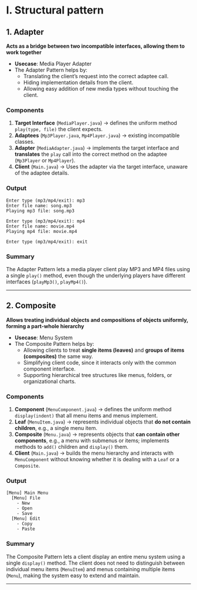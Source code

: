 # I. Structural pattern 

## 1. Adapter   
**Acts as a bridge between two incompatible interfaces, allowing them to work together**
- **Usecase**: Media Player Adapter
- The Adapter Pattern helps by:    
   - Translating the client’s request into the correct adaptee call.
   - Hiding implementation details from the client.
   - Allowing easy addition of new media types without touching the client.
### Components  
1. **Target Interface** (`MediaPlayer.java`) → defines the uniform method `play(type, file)` the client expects.
2. **Adaptees** (`Mp3Player.java`, `Mp4Player.java`) → existing incompatible classes.
3. **Adapter** (`MediaAdapter.java`) → implements the target interface and **translates** the `play` call into the correct method on the adaptee (`Mp3Player` or `Mp4Player`).
4. **Client** (`Main.java`) → Uses the adapter via the target interface, unaware of the adaptee details.
### Output
```
Enter type (mp3/mp4/exit): mp3
Enter file name: song.mp3
Playing mp3 file: song.mp3

Enter type (mp3/mp4/exit): mp4
Enter file name: movie.mp4
Playing mp4 file: movie.mp4

Enter type (mp3/mp4/exit): exit
```
### Summary
The Adapter Pattern lets a media player client play MP3 and MP4 files using a single `play()` method, even though the underlying players have different interfaces (`playMp3()`, `playMp4()`).

---


## 2. Composite   
**Allows treating individual objects and compositions of objects uniformly, forming a part-whole hierarchy**
- **Usecase**: Menu System
- The Composite Pattern helps by:    
   - Allowing clients to treat **single items (leaves)** and **groups of items (composites)** the same way.
   - Simplifying client code, since it interacts only with the common component interface.
   - Supporting hierarchical tree structures like menus, folders, or organizational charts.
### Components  
1. **Component** (`MenuComponent.java`) → defines the uniform method `display(indent)` that all menu items and menus implement.
2. **Leaf** (`MenuItem.java`) → represents individual objects that **do not contain children**, e.g., a single menu item.
3. **Composite** (`Menu.java`) → represents objects that **can contain other components**, e.g., a menu with submenus or items; implements methods to `add()` children and `display()` them.
4. **Client** (`Main.java`) → builds the menu hierarchy and interacts with `MenuComponent` without knowing whether it is dealing with a `Leaf` or a `Composite`.
### Output
```
[Menu] Main Menu
  [Menu] File
    - New
    - Open
    - Save
  [Menu] Edit
    - Copy
    - Paste
```
### Summary
The Composite Pattern lets a client display an entire menu system using a single `display()` method. The client does not need to distinguish between individual menu items (`MenuItem`) and menus containing multiple items (`Menu`), making the system easy to extend and maintain.

---
